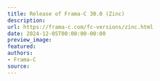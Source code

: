 ```yaml
---
title: Release of Frama-C 30.0 (Zinc)
description:
url: https://frama-c.com/fc-versions/zinc.html
date: 2024-12-05T00:00:00-00:00
preview_image:
featured:
authors:
- Frama-C
source:
---
```



